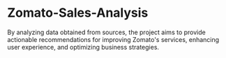 # Zomato-Sales-Analysis
By analyzing data obtained from sources, the project aims to provide actionable recommendations for improving Zomato's services, enhancing user experience, and optimizing business strategies.
